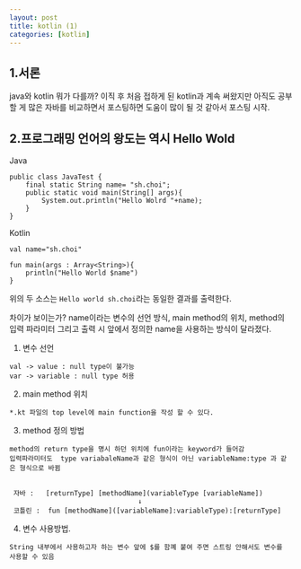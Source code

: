 ```yaml
---
layout: post
title: kotlin (1)
categories: [kotlin]
---
```



1.서론
---
java와 kotlin 뭐가 다를까? 이직 후 처음 접하게 된 kotlin과 계속 써왔지만 아직도 공부할 게 많은
자바를 비교하면서 포스팅하면 도움이 많이 될 것 같아서 포스팅 시작.
 
2.프로그래밍 언어의 왕도는 역시 Hello Wold
---
Java
```
public class JavaTest {
    final static String name= "sh.choi";
    public static void main(String[] args){
        System.out.println("Hello Wolrd "+name);
    }
}
```

Kotlin
```
val name="sh.choi"

fun main(args : Array<String>){
    println("Hello World $name")
}
```

위의 두 소스는 `Hello world sh.choi`라는 동일한 결과를 출력한다. 

차이가 보이는가? name이라는 변수의 선언 방식, main method의 위치, method의 입력 파라미터
그리고 출력 시 앞에서 정의한 name을 사용하는 방식이 달라졌다. 

1. 변수 선언
```
val -> value : null type이 불가능 
var -> variable : null type 허용
```
2. main method 위치
```
*.kt 파일의 top level에 main function을 작성 할 수 있다. 
```
3. method 정의 방법
```
method의 return type을 명시 하던 위치에 fun이라는 keyword가 들어감
입력파라미터도  type variabaleName과 같은 형식이 아닌 variableName:type 과 같은 형식으로 바뀜


 자바 :   [returnType] [methodName](variableType [variableName])
                                ↓
 코틀린 :  fun [methodName]([variableName]:variableType):[returnType]
```
4. 변수 사용방법. 
```
String 내부에서 사용하고자 하는 변수 앞에 $를 함꼐 붙여 주면 스트링 안해서도 변수를 사용할 수 있음

```
